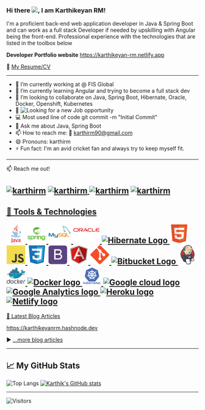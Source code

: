 ### Hi there <img src="https://raw.githubusercontent.com/MartinHeinz/MartinHeinz/master/wave.gif" width="30px">, I am Karthikeyan RM!

I'm a proficient back-end web application developer in Java & Spring Boot and can work as a full stack Developer if needed by upskilling with Angular being the front-end. Professional experience with the technologies that are listed in the toolbox below

<b>Developer Portfolio website</b>
https://karthikeyan-rm.netlify.app 

<g-emoji class="g-emoji" alias="paperclip" fallback-src="https://github.githubassets.com/images/icons/emoji/unicode/1f4ce.png">📎</g-emoji> <a href="https://github.com/karthirm/karthirm/blob/main/resumes/Karthikeyan-Ramanathan_Resume.pdf">My Resume/CV</a>

---
- 🔭 I’m currently working at @ FIS Global
- 🌱 I’m currently learning Angular and trying to become a full stack dev
- 👯 I’m looking to collaborate on Java, Spring Boot, Hibernate, Oracle, Docker, Openshift, Kubernetes
- 🤔 <img src="https://img.shields.io/static/v1?label=&message=looking%20for%20a%20new%20job/opportunity&color=green" alt="Looking for a new Job opportunity" width="330"/>
- 💻 Most used line of code git commit -m "Initial Commit"
- 💬 Ask me about Java, Spring Boot
- 📫 How to reach me: <g-emoji class="g-emoji" alias="email" fallback-src="https://github.githubassets.com/images/icons/emoji/unicode/1f4e7.png">📧</g-emoji> karthirm90@gmail.com
- 😄 Pronouns: karthirm
- ⚡ Fun fact: I'm an avid cricket fan and always try to keep myself fit. 
---
📫 Reach me out!

<a href="https://twitter.com/karthirm" rel="nofollow"><img align="center" src="https://cdn.worldvectorlogo.com/logos/twitter-6.svg" alt="karthirm" height="30" width="40" style="max-width: 100%;"></a>  <a href="https://www.facebook.com/karthirm" rel="nofollow"><img align="center" src="https://cdn.worldvectorlogo.com/logos/facebook-3.svg" alt="karthirm" height="30" width="40">  <a href="https://www.instagram.com/karthikeyanramanathan/" rel="nofollow"><img align="center" src="https://cdn.worldvectorlogo.com/logos/instagram-2-1.svg" alt="karthirm" height="30" width="40" style="max-width: 100%;"></a>  <a href="https://www.linkedin.com/in/karthikeyan-ramanathan-28636113/" rel="nofollow"><img align="center" src="https://cdn.worldvectorlogo.com/logos/linkedin-icon-2.svg" alt="karthirm" height="30" width="40">  
---
🧰 Tools & Technologies  
<img src="https://github.com/devicons/devicon/blob/master/icons/java/java-original-wordmark.svg" alt="Java logo" width="50" height="50"/> <img src="https://github.com/devicons/devicon/blob/master/icons/spring/spring-original-wordmark.svg" alt="Spring Logo" width="50" height="50"/>   <img src="https://github.com/devicons/devicon/blob/master/icons/mysql/mysql-original-wordmark.svg" alt="MySQL Logo" width="60" height="60"/>   <img src="https://github.com/devicons/devicon/blob/master/icons/oracle/oracle-original.svg" alt="Oracle Logo" width="70" height="70"/> <img src="https://cdn.worldvectorlogo.com/logos/hibernate.svg" alt="Hibernate Logo" width="50" height="50"/> <img src="https://github.com/devicons/devicon/blob/master/icons/html5/html5-original.svg" alt="Html Logo" width="50" height="50"/>  <img src="https://github.com/devicons/devicon/blob/master/icons/javascript/javascript-original.svg" alt="JavaScript Logo" width="50" height="50"/> <img src="https://github.com/devicons/devicon/blob/master/icons/css3/css3-original.svg" alt="CSS Logo" width="50" height="50"/> <img src="https://github.com/devicons/devicon/blob/master/icons/bootstrap/bootstrap-plain.svg" alt="Bootstrap Logo" width="50" height="50"/> <img src="https://github.com/devicons/devicon/blob/master/icons/angularjs/angularjs-original.svg" alt="Angular Logo" width="50" height="50"/> <img src="https://github.com/devicons/devicon/blob/master/icons/git/git-original.svg" alt="Git Logo" width="50" height="50"/> <img src="https://cdn.worldvectorlogo.com/logos/bitbucket-icon.svg" alt="Bitbucket Logo" width="50" height="50"/> <img src="https://github.com/devicons/devicon/blob/master/icons/jenkins/jenkins-original.svg" alt="Jenkins Logo" width="50" height="50"/> <img src="https://github.com/devicons/devicon/blob/master/icons/docker/docker-original-wordmark.svg" alt="Docker logo" widht="50" height="50"/> <img src="https://cdn.worldvectorlogo.com/logos/openshift.svg" alt="Docker logo" widht="50" height="50"/> <img src="https://github.com/devicons/devicon/blob/master/icons/kubernetes/kubernetes-plain-wordmark.svg" alt="Kubernetes logo" widht="50" height="50"/> <img src="https://cdn.worldvectorlogo.com/logos/google-cloud-1.svg" alt="Google cloud logo" width="50" height="50"/> <img src="https://cdn.worldvectorlogo.com/logos/google-analytics-4.svg" alt="Google Analytics logo" widht="50" height="50"/> <img src="https://cdn.worldvectorlogo.com/logos/heroku-4.svg" alt="Heroku logo" widht="50" height="50"/> <img src="https://cdn.worldvectorlogo.com/logos/netlify.svg" 
alt="Netlify logo" widht="50" height="50"/> 
---

📘 Latest Blog Articles

<!-- BLOG-POST-LIST:START -->
https://karthikeyanrm.hashnode.dev
<!-- BLOG-POST-LIST:END -->

▶ [...more blog articles](https://karthikeyanrm.hashnode.dev)

---

## &#x1f4c8; My GitHub Stats
![Top Langs](https://github-readme-stats.vercel.app/api/top-langs/?username=karthirm&show=java,spring,hibernate,html&theme=tokyonight) [![Karthik's GitHub stats](https://github-readme-stats.vercel.app/api?username=karthirm&theme=cobalt&hide=issues,contribs)](https://github.com/karthirm/github-readme-stats)

---

<img src="https://visitor-badge.glitch.me/badge?page_id=karthirm.visitor-badge" alt="Visitors" width="100"/>
